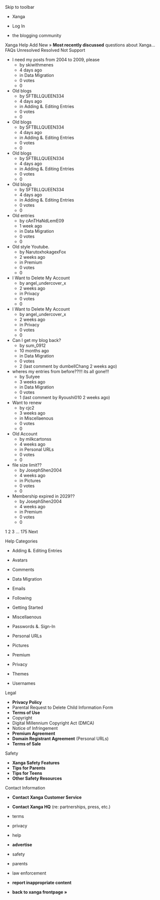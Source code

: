 Skip to toolbar

*   Xanga

*   Log In

*   the blogging community

Xanga Help Add New » **Most recently discussed** questions about Xanga… FAQs Unresolved Resolved Not Support

*   I need my posts from 2004 to 2009, please
    *   by skiwithmenes
    *   4 days ago
    *   in Data Migration
    *   0 votes
    *   0
*   Old blogs
    *   by SFTBLLQUEEN334
    *   4 days ago
    *   in Adding &. Editing Entries
    *   0 votes
    *   0
*   Old blogs
    *   by SFTBLLQUEEN334
    *   4 days ago
    *   in Adding &. Editing Entries
    *   0 votes
    *   0
*   Old blogs
    *   by SFTBLLQUEEN334
    *   4 days ago
    *   in Adding &. Editing Entries
    *   0 votes
    *   0
*   Old blogs
    *   by SFTBLLQUEEN334
    *   4 days ago
    *   in Adding &. Editing Entries
    *   0 votes
    *   0
*   Old entries
    *   by cAnTHaNdLemE09
    *   1 week ago
    *   in Data Migration
    *   0 votes
    *   0
*   Old style Youtube.
    *   by NarutoxhokagexFox
    *   2 weeks ago
    *   in Premium
    *   0 votes
    *   0
*   I Want to Delete My Account
    *   by angel\_undercover\_x
    *   2 weeks ago
    *   in Privacy
    *   0 votes
    *   0
*   I Want to Delete My Account
    *   by angel\_undercover\_x
    *   2 weeks ago
    *   in Privacy
    *   0 votes
    *   0
*   Can I get my blog back?
    *   by sum\_0912
    *   10 months ago
    *   in Data Migration
    *   0 votes
    *   2 (last comment by dumbellChang 2 weeks ago)
*   wheres my entries from before??!!! its all gone!!!
    *   by Sutyee
    *   3 weeks ago
    *   in Data Migration
    *   0 votes
    *   1 (last comment by Ryoushi010 2 weeks ago)
*   Want to renew
    *   by cjc2
    *   3 weeks ago
    *   in Miscellaenous
    *   0 votes
    *   0
*   Old Account
    *   by milkcartonss
    *   4 weeks ago
    *   in Personal URLs
    *   0 votes
    *   0
*   file size limit??
    *   by JosephShen2004
    *   4 weeks ago
    *   in Pictures
    *   0 votes
    *   0
*   Membership expired in 2029??
    *   by JosephShen2004
    *   4 weeks ago
    *   in Premium
    *   0 votes
    *   0

1 2 3 ... 175 Next

Help Categories

*   Adding &. Editing Entries
*   Avatars
*   Comments
*   Data Migration
*   Emails
*   Following
*   Getting Started
*   Miscellaenous

*   Passwords &. Sign-In
*   Personal URLs
*   Pictures
*   Premium
*   Privacy
*   Themes
*   Usernames

Legal

*   **Privacy Policy**
*   Parental Request to Delete Child Information Form
*   **Terms of Use**
*   Copyright
*   Digital Millennium Copyright Act (DMCA)
*   Notice of Infringement
*   **Premium Agreement**
*   **Domain Registrant Agreement** (Personal URLs)
*   **Terms of Sale**

Safety

*   **Xanga Safety Features**
*   **Tips for Parents**
*   **Tips for Teens**
*   **Other Safety Resources**

Contact Information

*   **Contact Xanga Customer Service**
*   **Contact Xanga HQ** (re: partnerships, press, etc.)

*   terms
*   privacy
*   help
*   **advertise**

*   safety
*   parents
*   law enforcement
*   **report inappropriate content**

*   **back to xanga frontpage »**